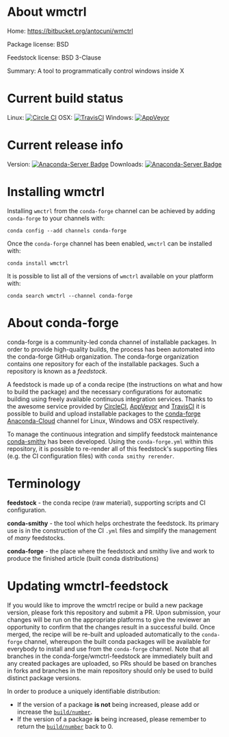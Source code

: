 About wmctrl
============

Home: https://bitbucket.org/antocuni/wmctrl

Package license: BSD

Feedstock license: BSD 3-Clause

Summary: A tool to programmatically control windows inside X



Current build status
====================

Linux: [![Circle CI](https://circleci.com/gh/conda-forge/wmctrl-feedstock.svg?style=shield)](https://circleci.com/gh/conda-forge/wmctrl-feedstock)
OSX: [![TravisCI](https://travis-ci.org/conda-forge/wmctrl-feedstock.svg?branch=master)](https://travis-ci.org/conda-forge/wmctrl-feedstock)
Windows: [![AppVeyor](https://ci.appveyor.com/api/projects/status/github/conda-forge/wmctrl-feedstock?svg=True)](https://ci.appveyor.com/project/conda-forge/wmctrl-feedstock/branch/master)

Current release info
====================
Version: [![Anaconda-Server Badge](https://anaconda.org/conda-forge/wmctrl/badges/version.svg)](https://anaconda.org/conda-forge/wmctrl)
Downloads: [![Anaconda-Server Badge](https://anaconda.org/conda-forge/wmctrl/badges/downloads.svg)](https://anaconda.org/conda-forge/wmctrl)

Installing wmctrl
=================

Installing `wmctrl` from the `conda-forge` channel can be achieved by adding `conda-forge` to your channels with:

```
conda config --add channels conda-forge
```

Once the `conda-forge` channel has been enabled, `wmctrl` can be installed with:

```
conda install wmctrl
```

It is possible to list all of the versions of `wmctrl` available on your platform with:

```
conda search wmctrl --channel conda-forge
```


About conda-forge
=================

conda-forge is a community-led conda channel of installable packages.
In order to provide high-quality builds, the process has been automated into the
conda-forge GitHub organization. The conda-forge organization contains one repository
for each of the installable packages. Such a repository is known as a *feedstock*.

A feedstock is made up of a conda recipe (the instructions on what and how to build
the package) and the necessary configurations for automatic building using freely
available continuous integration services. Thanks to the awesome service provided by
[CircleCI](https://circleci.com/), [AppVeyor](http://www.appveyor.com/)
and [TravisCI](https://travis-ci.org/) it is possible to build and upload installable
packages to the [conda-forge](https://anaconda.org/conda-forge)
[Anaconda-Cloud](http://docs.anaconda.org/) channel for Linux, Windows and OSX respectively.

To manage the continuous integration and simplify feedstock maintenance
[conda-smithy](http://github.com/conda-forge/conda-smithy) has been developed.
Using the ``conda-forge.yml`` within this repository, it is possible to re-render all of
this feedstock's supporting files (e.g. the CI configuration files) with ``conda smithy rerender``.


Terminology
===========

**feedstock** - the conda recipe (raw material), supporting scripts and CI configuration.

**conda-smithy** - the tool which helps orchestrate the feedstock.
                   Its primary use is in the construction of the CI ``.yml`` files
                   and simplify the management of *many* feedstocks.

**conda-forge** - the place where the feedstock and smithy live and work to
                  produce the finished article (built conda distributions)


Updating wmctrl-feedstock
=========================

If you would like to improve the wmctrl recipe or build a new
package version, please fork this repository and submit a PR. Upon submission,
your changes will be run on the appropriate platforms to give the reviewer an
opportunity to confirm that the changes result in a successful build. Once
merged, the recipe will be re-built and uploaded automatically to the
`conda-forge` channel, whereupon the built conda packages will be available for
everybody to install and use from the `conda-forge` channel.
Note that all branches in the conda-forge/wmctrl-feedstock are
immediately built and any created packages are uploaded, so PRs should be based
on branches in forks and branches in the main repository should only be used to
build distinct package versions.

In order to produce a uniquely identifiable distribution:
 * If the version of a package **is not** being increased, please add or increase
   the [``build/number``](http://conda.pydata.org/docs/building/meta-yaml.html#build-number-and-string).
 * If the version of a package **is** being increased, please remember to return
   the [``build/number``](http://conda.pydata.org/docs/building/meta-yaml.html#build-number-and-string)
   back to 0.
